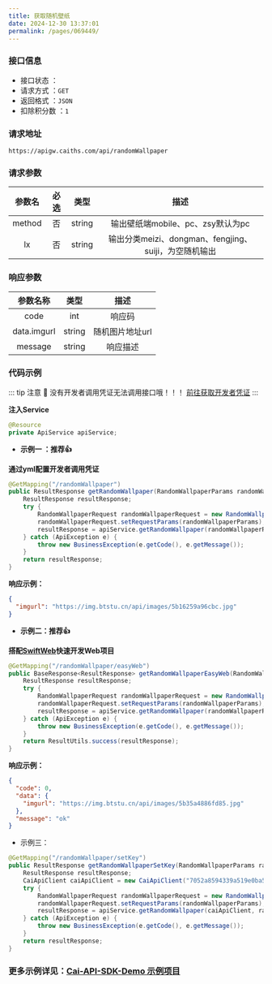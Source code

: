 ```yaml
---
title: 获取随机壁纸
date: 2024-12-30 13:37:01
permalink: /pages/069449/
---
```


### 接口信息

- 接口状态 ： <Badge text="正常"/>
- 请求方式 ：`GET`
- 返回格式 ：`JSON`
- 扣除积分数 ：`1`

### 请求地址
```shell
https://apigw.caiths.com/api/randomWallpaper
```

### 请求参数

| 参数名 | 必选 | 类型 |                   描述                    |
|:---:|:---:|:---:|:---------------------------------------:|
|   method   |  否  |  string  |         输出壁纸端mobile、pc、zsy默认为pc         |
|   lx   |  否  |  string  | 输出分类meizi、dongman、fengjing、suiji，为空随机输出 |

### 响应参数

|    参数名称    |   类型   |    描述     |
|:----------:|:------:|:---------:|
|    code    |  int   |    响应码    |
| data.imgurl | string | 随机图片地址url |
|  message   | string |   响应描述    |

### 代码示例

::: tip 注意 🔔️
没有开发者调用凭证无法调用接口哦！！！ [前往获取开发者凭证](https://api.caiths.com/account/center)
:::

**注入Service**

```java
@Resource
private ApiService apiService;
```

- **示例一 ：推荐👍**

**通过yml配置开发者调用凭证**

```java
@GetMapping("/randomWallpaper")
public ResultResponse getRandomWallpaper(RandomWallpaperParams randomWallpaperParams) {
    ResultResponse resultResponse;
    try {
        RandomWallpaperRequest randomWallpaperRequest = new RandomWallpaperRequest();
        randomWallpaperRequest.setRequestParams(randomWallpaperParams);
        resultResponse = apiService.getRandomWallpaper(randomWallpaperRequest);
    } catch (ApiException e) {
        throw new BusinessException(e.getCode(), e.getMessage());
    }
    return resultResponse;
}
```

**响应示例：**

```json
{
  "imgurl": "https://img.btstu.cn/api/images/5b16259a96cbc.jpg"
}
```

- **示例二：推荐👍**

**搭配[SwiftWeb](https://github.com/poboll/swift-web)快速开发Web项目**

```java
@GetMapping("/randomWallpaper/easyWeb")
public BaseResponse<ResultResponse> getRandomWallpaperEasyWeb(RandomWallpaperParams randomWallpaperParams) {
    ResultResponse resultResponse;
    try {
        RandomWallpaperRequest randomWallpaperRequest = new RandomWallpaperRequest();
        randomWallpaperRequest.setRequestParams(randomWallpaperParams);
        resultResponse = apiService.getRandomWallpaper(randomWallpaperRequest);
    } catch (ApiException e) {
        throw new BusinessException(e.getCode(), e.getMessage());
    }
    return ResultUtils.success(resultResponse);
}
```

**响应示例：**

```json
{
  "code": 0,
  "data": {
    "imgurl": "https://img.btstu.cn/api/images/5b35a4886fd85.jpg"
  },
  "message": "ok"
}
```

- 示例三：

```Java
@GetMapping("/randomWallpaper/setKey")
public ResultResponse getRandomWallpaperSetKey(RandomWallpaperParams randomWallpaperParams) {
    ResultResponse resultResponse;
    CaiApiClient caiApiClient = new CaiApiClient("7052a8594339a519e0ba5eb04a267a60", "d8d6df60ab209385a09ac796f1dfe3e1");
    try {
        RandomWallpaperRequest randomWallpaperRequest = new RandomWallpaperRequest();
        randomWallpaperRequest.setRequestParams(randomWallpaperParams);
        resultResponse = apiService.getRandomWallpaper(caiApiClient, randomWallpaperRequest);
    } catch (ApiException e) {
        throw new BusinessException(e.getCode(), e.getMessage());
    }
    return resultResponse;
}
```
###  **更多示例详见：[Cai-API-SDK-Demo 示例项目](https://github.com/poboll/cai-api-sdk-demo/blob/master/src/main/java/icu/qimuu/qiapisdkdemo/controller/InvokeController.java)**

